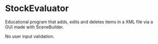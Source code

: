 # StockEvaluator

Educational program that adds, edits and deletes items in a XML file via a GUI made with SceneBuilder.

No user input validation.
